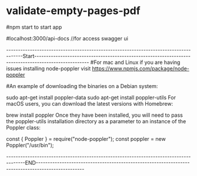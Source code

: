 # validate-empty-pages-pdf

#npm start to start app

#localhost:3000/api-docs //for access swagger ui

-------------------------------------------------------------------------------------Start-----------------------------------------------------------------------------------------------------
#For mac and Linux if you are having issues installing node-poppler visit https://www.npmjs.com/package/node-poppler

#An example of downloading the binaries on a Debian system:

sudo apt-get install poppler-data
sudo apt-get install poppler-utils
For macOS users, you can download the latest versions with Homebrew:

brew install poppler
Once they have been installed, you will need to pass the poppler-utils installation directory as a parameter to an instance of the Poppler class:

const { Poppler } = require("node-poppler");
const poppler = new Poppler("/usr/bin");

--------------------------------------------------------------------------------------END--------------------------------------------------------------------------------------------------
